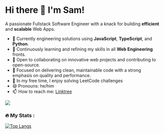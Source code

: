 # Hi there 👋 I'm Sam!

A passionate Fullstack Software Engineer with a knack for building **efficient** and **scalable** Web Apps.

- 🔭 Currently engineering solutions using **JavaScript**, **TypeScript**, and **Python**.
- 🌱 Continuously learning and refining my skills in all **Web Engineering** fronts.
- 👯 Open to collaborating on innovative web projects and contributing to open-source.
- 🚀 Focused on delivering clean, maintainable code with a strong emphasis on quality and performance.
- 🧩 In my free time, I enjoy solving LeetCode challenges
- 😄 Pronouns: he/him
- 📫 How to reach me: [Linktree](https://linktr.ee/SamuelNWanyoike)

![](https://komarev.com/ghpvc/?username=SamuelNw)

### :fire: My Stats : 

[![Top Langs](https://github-readme-stats.vercel.app/api/top-langs/?username=SamuelNw&layout=compact&theme=vision-friendly-dark)](https://github.com/anuraghazra/github-readme-stats)
